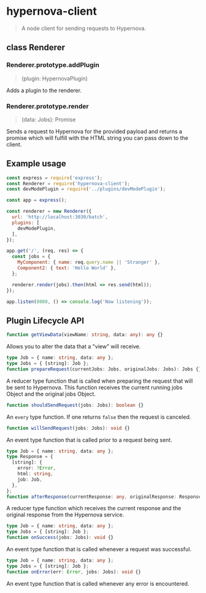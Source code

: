 # hypernova-client

> A node client for sending requests to Hypernova.

## class Renderer

### Renderer.prototype.addPlugin

> (plugin: HypernovaPlugin)

Adds a plugin to the renderer.

### Renderer.prototype.render

> (data: Jobs): Promise<string>

Sends a request to Hypernova for the provided payload and returns a promise which will fulfill
with the HTML string you can pass down to the client.

## Example usage

```js
const express = require('express');
const Renderer = require('hypernova-client');
const devModePlugin = require('../plugins/devModePlugin');

const app = express();

const renderer = new Renderer({
  url: 'http://localhost:3030/batch',
  plugins: [
    devModePlugin,
  ],
});

app.get('/', (req, res) => {
  const jobs = {
    MyComponent: { name: req.query.name || 'Stranger' },
    Component2: { text: 'Hello World' },
  };

  renderer.render(jobs).then(html => res.send(html));
});

app.listen(8080, () => console.log('Now listening'));
```

## Plugin Lifecycle API

```typescript
function getViewData(viewName: string, data: any): any {}
```

Allows you to alter the data that a "view" will receive.

```typescript
type Job = { name: string, data: any };
type Jobs = { [string]: Job };
function prepareRequest(currentJobs: Jobs, originalJobs: Jobs): Jobs {}
```

A reducer type function that is called when preparing the request that will be sent to Hypernova.
This function receives the current running jobs Object and the original jobs Object.

```typescript
function shouldSendRequest(jobs: Jobs): boolean {}
```

An `every` type function. If one returns `false` then the request is canceled.

```typescript
function willSendRequest(jobs: Jobs): void {}
```

An event type function that is called prior to a request being sent.

```typescript
type Job = { name: string, data: any };
type Response = {
  [string]: {
    error: ?Error,
    html: string,
    job: Job,
  },
};
function afterResponse(currentResponse: any, originalResponse: Response): any {}
```

A reducer type function which receives the current response and the original response from the
Hypernova service.

```typescript
type Job = { name: string, data: any };
type Jobs = { [string]: Job };
function onSuccess(jobs: Jobs): void {}
```

An event type function that is called whenever a request was successful.

```typescript
type Job = { name: string, data: any };
type Jobs = { [string]: Job };
function onError(err: Error, jobs: Jobs): void {}
```

An event type function that is called whenever any error is encountered.
